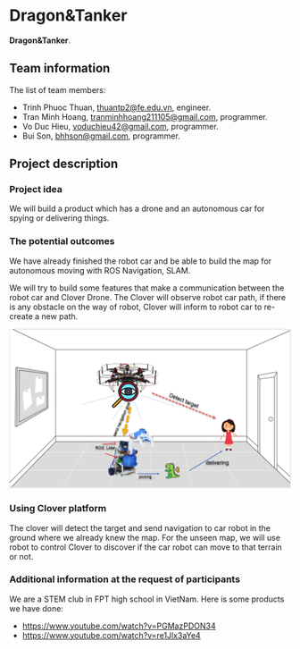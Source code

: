 # Dragon&Tanker

**Dragon&Tanker**.

## Team information

The list of team members:

* Trinh Phuoc Thuan, thuantp2@fe.edu.vn, engineer.
* Tran Minh Hoang, tranminhhoang211105@gmail.com, programmer.
* Vo Duc Hieu, voduchieu42@gmail.com, programmer.
* Bui Son, bhhson@gmail.com, programmer.

## Project description

### Project idea

We will build a product which has a drone and an autonomous car for spying or delivering things. 

### The potential outcomes

We have already finished the robot car and be able to build the map for autonomous moving with ROS Navigation, SLAM. 

We will try to build some features that make a communication between the robot car and Clover Drone. The Clover will observe robot car path, if there is any obstacle on the way of robot, Clover will inform to robot car to re-create a new path.

<img src="../assets/Dragon&Tanker.png" >

### Using Clover platform

The clover will detect the target and send navigation to car robot in the ground where we already knew the map. For the unseen map, we will use robot to control Clover to discover if the car robot can move to that terrain or not.

### Additional information at the request of participants

We are a STEM club in FPT high school in VietNam. Here is some products we have done:
* https://www.youtube.com/watch?v=PGMazPDON34
* https://www.youtube.com/watch?v=re1Jlx3aYe4
